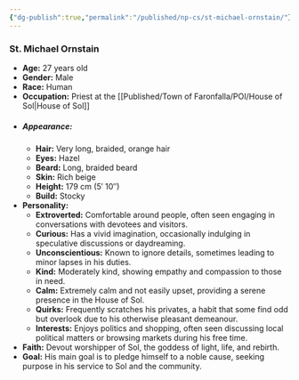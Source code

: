 ```yaml
---
{"dg-publish":true,"permalink":"/published/np-cs/st-michael-ornstain/"}
---
```


### St. Michael Ornstain

- **Age:** 27 years old
- **Gender:** Male
- **Race:** Human
- **Occupation:** Priest at the [[Published/Town of Faronfalla/POI/House of Sol\|House of Sol]]
- ##### **Appearance:**
    - **Hair:** Very long, braided, orange hair
    - **Eyes:** Hazel
    - **Beard:** Long, braided beard
    - **Skin:** Rich beige
    - **Height:** 179 cm (5′ 10″)
    - **Build:** Stocky
- **Personality:**
	- **Extroverted:** Comfortable around people, often seen engaging in conversations with devotees and visitors.
	- **Curious:** Has a vivid imagination, occasionally indulging in speculative discussions or daydreaming.
	- **Unconscientious:** Known to ignore details, sometimes leading to minor lapses in his duties.
	- **Kind:** Moderately kind, showing empathy and compassion to those in need.
	- **Calm:** Extremely calm and not easily upset, providing a serene presence in the House of Sol.
	- **Quirks:** Frequently scratches his privates, a habit that some find odd but overlook due to his otherwise pleasant demeanour.
	- **Interests:** Enjoys politics and shopping, often seen discussing local political matters or browsing markets during his free time.
- **Faith:** Devout worshipper of Sol, the goddess of light, life, and rebirth.
- **Goal:** His main goal is to pledge himself to a noble cause, seeking purpose in his service to Sol and the community.